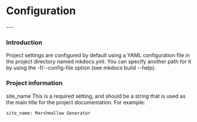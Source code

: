 <h1> Configuration</h1>
---

### Introduction

Project settings are configured by default using a YAML configuration file in the project directory named mkdocs.yml. You can specify another path for it by using the -f/--config-file option (see mkdocs build --help).

### Project information

site_name
This is a required setting, and should be a string that is used as the main title for the project documentation. For example:

```
site_name: Marshmallow Generator
```
